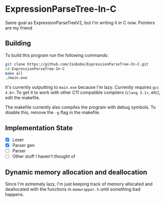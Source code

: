 ExpressionParseTree-In-C
========================

Same goal as ExpressionParseTreeV2, but I'm writing it in C now. Pointers are my friend

## Building ##
To build this program run the following commands:
```sh
git clone https://github.com/Jinbobo/ExpressionParseTree-In-C.git
cd ExpressionParseTree-In-C
make all
./main.exe
```

It's currently outputting to `main.exe` because I'm lazy. Currently requires `gcc 4.6+`. To get it to work with other C11 compatible compilers (`clang 3.1+`, etc), edit the makefile.

The makefile currently also compiles the program with debug symbols. To disable this, remove the `-g` flag in the makefile.

## Implementation State ##
- [x] Lexer
- [x] Parser gen
- [ ] Parser
- [ ] Other stuff I haven't thought of

## Dynamic memory allocation and deallocation ##
Since I'm extremely lazy, I'm just keeping track of memory allocated and deallocated with the functions in `memwrapper.h` until something bad happens. 
